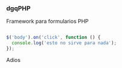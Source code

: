 ### dgqPHP
Framework para formularios PHP

```javascript

$('body').on('click', function () {
  console.log('esto no sirve para nada');
});
```
Adios
